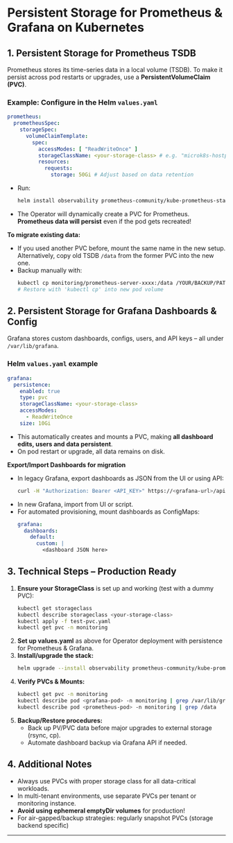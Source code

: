 # Persistent Storage for Prometheus & Grafana on Kubernetes

## 1. Persistent Storage for Prometheus TSDB

Prometheus stores its time-series data in a local volume (TSDB). To make it persist across pod restarts or upgrades, use a **PersistentVolumeClaim (PVC)**.

### Example: Configure in the Helm `values.yaml`

```yaml
prometheus:
  prometheusSpec:
    storageSpec:
      volumeClaimTemplate:
        spec:
          accessModes: [ "ReadWriteOnce" ]
          storageClassName: <your-storage-class> # e.g. "microk8s-hostpath", "ceph-rbd"
          resources:
            requests:
              storage: 50Gi # Adjust based on data retention
```

- Run:
  ```bash
  helm install observability prometheus-community/kube-prometheus-stack -n monitoring -f values.yaml
  ```
- The Operator will dynamically create a PVC for Prometheus. **Prometheus data will persist** even if the pod gets recreated!

**To migrate existing data:**
- If you used another PVC before, mount the same name in the new setup. Alternatively, copy old TSDB `/data` from the former PVC into the new one.
- Backup manually with:
  ```bash
  kubectl cp monitoring/prometheus-server-xxxx:/data /YOUR/BACKUP/PATH
  # Restore with 'kubectl cp' into new pod volume
  ```


## 2. Persistent Storage for Grafana Dashboards & Config

Grafana stores custom dashboards, configs, users, and API keys – all under `/var/lib/grafana`.

### Helm `values.yaml` example

```yaml
grafana:
  persistence:
    enabled: true
    type: pvc
    storageClassName: <your-storage-class>
    accessModes:
      - ReadWriteOnce
    size: 10Gi
```

- This automatically creates and mounts a PVC, making **all dashboard edits, users and data persistent**.
- On pod restart or upgrade, all data remains on disk.

**Export/Import Dashboards for migration**
- In legacy Grafana, export dashboards as JSON from the UI or using API:
  ```bash
  curl -H "Authorization: Bearer <API_KEY>" https://<grafana-url>/api/dashboards/uid/<dashboard_uid>
  ```
- In new Grafana, import from UI or script.
- For automated provisioning, mount dashboards as ConfigMaps:
  ```yaml
  grafana:
    dashboards:
      default:
        custom: |
          <dashboard JSON here>
  ```


## 3. Technical Steps – Production Ready

1. **Ensure your StorageClass** is set up and working (test with a dummy PVC):
   ```bash
   kubectl get storageclass
   kubectl describe storageclass <your-storage-class>
   kubectl apply -f test-pvc.yaml
   kubectl get pvc -n monitoring
   ```
2. **Set up values.yaml** as above for Operator deployment with persistence for Prometheus & Grafana.
3. **Install/upgrade the stack:**
   ```bash
   helm upgrade --install observability prometheus-community/kube-prometheus-stack -n monitoring -f values.yaml
   ```
4. **Verify PVCs & Mounts:**
   ```bash
   kubectl get pvc -n monitoring
   kubectl describe pod <grafana-pod> -n monitoring | grep /var/lib/grafana
   kubectl describe pod <prometheus-pod> -n monitoring | grep /data
   ```
5. **Backup/Restore procedures:**
   - Back up PV/PVC data before major upgrades to external storage (rsync, cp).
   - Automate dashboard backup via Grafana API if needed.


## 4. Additional Notes
- Always use PVCs with proper storage class for all data-critical workloads.
- In multi-tenant environments, use separate PVCs per tenant or monitoring instance.
- **Avoid using ephemeral emptyDir volumes** for production!
- For air-gapped/backup strategies: regularly snapshot PVCs (storage backend specific)

----
